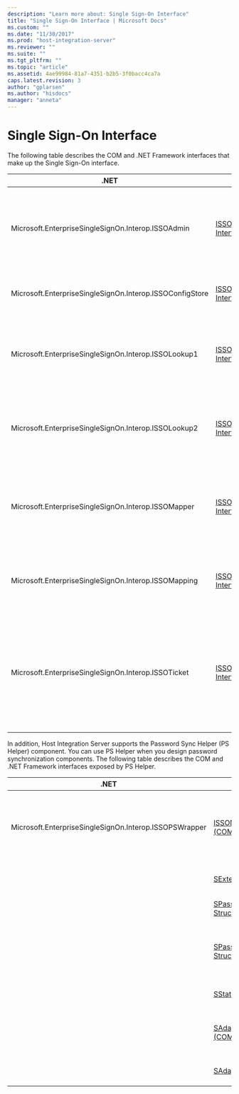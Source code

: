 ```yaml
---
description: "Learn more about: Single Sign-On Interface"
title: "Single Sign-On Interface | Microsoft Docs"
ms.custom: ""
ms.date: "11/30/2017"
ms.prod: "host-integration-server"
ms.reviewer: ""
ms.suite: ""
ms.tgt_pltfrm: ""
ms.topic: "article"
ms.assetid: 4ae99984-81a7-4351-b2b5-3f0bacc4ca7a
caps.latest.revision: 3
author: "gplarsen"
ms.author: "hisdocs"
manager: "anneta"
---
```

# Single Sign-On Interface
The following table describes the COM and .NET Framework interfaces that make up the Single Sign-On interface.  
  
|.NET|COM|Description|  
|----------|---------|-----------------|  
|Microsoft.EnterpriseSingleSignOn.Interop.ISSOAdmin|[ISSOAdmin Interface (COM)](../esso/issoadmin-interface-com.md)|Creates, updates, and deletes an SSO application. Also performs other administration functions.|  
|Microsoft.EnterpriseSingleSignOn.Interop.ISSOConfigStore|[ISSOConfigStore Interface (COM)](../esso/issoconfigstore-interface-com.md)|Gets and sets information in the SSO configuration store.|  
|Microsoft.EnterpriseSingleSignOn.Interop.ISSOLookup1|[ISSOLookup1 Interface (COM)](../esso/issolookup1-interface-com.md)|Enables you to look up the external credentials on a specified application for the current user.|  
|Microsoft.EnterpriseSingleSignOn.Interop.ISSOLookup2|[ISSOLookup2 Interface (COM)](../esso/issolookup2-interface-com.md)|As above, but also enables you to look up the Windows credentials for a specified external user.|  
|Microsoft.EnterpriseSingleSignOn.Interop.ISSOMapper|[ISSOMapper Interface (COM)](../esso/issomapper-interface-com.md)|Enables you to set the external credentials for the current user for a specified application.|  
|Microsoft.EnterpriseSingleSignOn.Interop.ISSOMapping|[ISSOMapping Interface (COM)](../esso/issomapping-interface-com.md)|Creates and maintains the mapping between users and affiliated applications.|  
|Microsoft.EnterpriseSingleSignOn.Interop.ISSOTicket|[ISSOTicket Interface (COM)](../esso/issoticket-interface-com.md)|Creates the ticket that contains the appropriate security information. This ticket is then sent on with the appropriate message from your application.|  
  
 In addition, Host Integration Server supports the Password Sync Helper (PS Helper) component. You can use PS Helper when you design password synchronization components. The following table describes the COM and .NET Framework interfaces exposed by PS Helper.  
  
|.NET|COM|Description|  
|----------|---------|-----------------|  
|Microsoft.EnterpriseSingleSignOn.Interop.ISSOPSWrapper|[ISSONotification Interface (COM)](../esso/issonotification-interface-com.md)|Handles password changes to and from non-Windows operating systems.|  
||[SExternalAccount Structure](../esso/sexternalaccount-structure.md)|Describes an external account.|  
||[SPasswordChange Structure (COM)](../esso/spasswordchange-structure-com.md)|Describes a password change.|  
||[SPasswordChangeComplete Structure (COM)](../esso/spasswordchangecomplete-structure-com.md)|Describes the completion of a password change.|  
||[SStatus Structure (COM)](../esso/sstatus-structure-com.md)|Describes an error or event.|  
||[SAdapterInGroup Structure (COM)](../esso/sadapteringroup-structure-com.md)|Describes the adapters in a given group.|  
||[SAdapter Structure (COM)](../esso/sadapter-structure-com.md)|Describes a specific adapter.|
